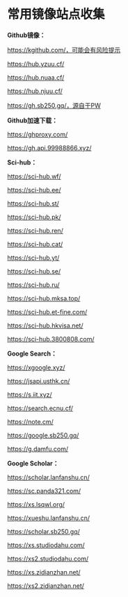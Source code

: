 # 常用镜像站点收集

**Github镜像：**

https://kgithub.com/，可能会有风险提示

https://hub.yzuu.cf/

https://hub.nuaa.cf/

https://hub.njuu.cf/

https://gh.sb250.gq/，源自于PW

**Github加速下载：**

https://ghproxy.com/

https://gh.api.99988866.xyz/

**Sci-hub：**

https://sci-hub.wf/

https://sci-hub.ee/

https://sci-hub.st/

https://sci-hub.pk/

https://sci-hub.ren/

https://sci-hub.cat/

https://sci-hub.yt/

https://sci-hub.se/

https://sci-hub.ru/

https://sci-hub.mksa.top/

https://sci-hub.et-fine.com/

https://sci-hub.hkvisa.net/

https://sci-hub.3800808.com/

**Google Search：**

https://xgoogle.xyz/

https://jsapi.usthk.cn/

https://s.iit.xyz/

https://search.ecnu.cf/

https://note.cm/

https://google.sb250.gq/

https://g.damfu.com/

**Google Scholar：**

https://scholar.lanfanshu.cn/

https://sc.panda321.com/

https://xs.lsqwl.org/

https://xueshu.lanfanshu.cn/

https://scholar.sb250.gq/

https://xs.studiodahu.com/

https://xs2.studiodahu.com/

https://xs.zidianzhan.net/

https://xs2.zidianzhan.net/
